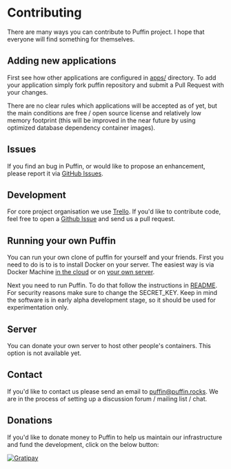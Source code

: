 # Contributing

There are many ways you can contribute to Puffin project. 
I hope that everyone will find something for themselves.

## Adding new applications

First see how other applications are configured in [apps/](apps/) directory. 
To add your application simply fork puffin repository and submit a Pull Request with your changes.

There are no clear rules which applications will be accepted as of yet,
but the main conditions are free / open source license and relatively low memory footprint 
(this will be improved in the near future by using optimized database dependency container images).

## Issues

If you find an bug in Puffin, or would like to propose an enhancement, 
please report it via [GitHub Issues](https://github.com/loomchild/puffin/issues).

## Development

For core project organisation we use [Trello](https://trello.com/b/ov1cHTtu). 
If you'd like to contribute code, feel free to open a [Github Issue](https://github.com/loomchild/puffin/issues) 
and send us a pull request.

## Running your own Puffin

You can run your own clone of puffin for yourself and your friends. 
First you need to do is to is to install Docker on your server.
The easiest way is via Docker Machine [in the cloud](https://docs.docker.com/machine/get-started-cloud/) 
or on [your own server](http://loomchild.net/2015/09/20/your-own-docker-machine/).

Next you need to run Puffin. To do that follow the instructions in [README](README.md#using-docker).
For security reasons make sure to change the SECRET_KEY. 
Keep in mind the software is in early alpha development stage, so it should be used for experimentation only.

## Server

You can donate your own server to host other people's containers. This option is not available yet. 

## Contact

If you'd like to contact us please send an email to [puffin@puffin.rocks](mailto:puffin@puffin.rocks).
We are in the process of setting up a discussion forum / mailing list / chat.

## Donations

If you'd like to donate money to Puffin to help us maintain our infrastructure and fund the development, 
click on the below button:

[![Gratipay](https://img.shields.io/gratipay/loomchild.svg)](https://gratipay.com/~loomchild/)

